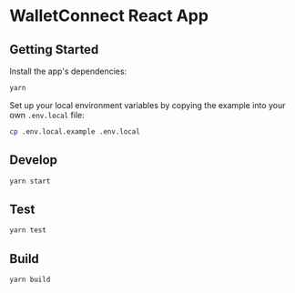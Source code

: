 # WalletConnect React App

## Getting Started

Install the app's dependencies:

```bash
yarn
```

Set up your local environment variables by copying the example into your own `.env.local` file:

```bash
cp .env.local.example .env.local
```

## Develop

```bash
yarn start
```

## Test

```bash
yarn test
```

## Build

```bash
yarn build
```
